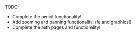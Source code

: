 TODO:

- Complete the pencil functionality!
- Add zooming and panning functionality! (fe and graphics!)
- Complete the auth pages and functionality!
